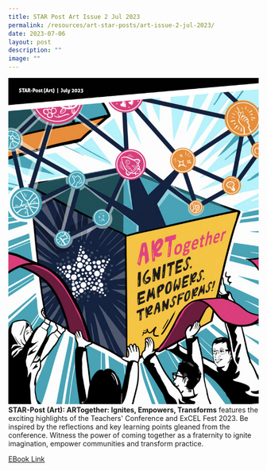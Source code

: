 ```yaml
---
title: STAR Post Art Issue 2 Jul 2023
permalink: /resources/art-star-posts/art-issue-2-jul-2023/
date: 2023-07-06
layout: post
description: ""
image: ""
---
```

![](/images/Publications/STAR%20POST%20(Art)/star%20post%20art%20issue%202%20jul%202023.png)
**STAR-Post (Art): ARTogether: Ignites, Empowers, Transforms** features the exciting highlights of the Teachers' Conference and ExCEL Fest 2023. Be inspired by the reflections and key learning points gleaned from the conference. Witness the power of coming together as a fraternity to ignite imagination, empower communities and transform practice.

[EBook Link](https://go.gov.sg/spartjul23)